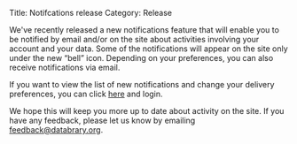 Title: Notifcations release
Category: Release

We've recently released a new notifications feature that will enable you to be notified by email and/or on the site about activities involving your account and your data. Some of the notifications will appear on the site only under the new “bell” icon. Depending on your preferences, you can also receive notifications via email.

If you want to view the list of new notifications and change your delivery preferences, you can click [here](https://databrary.org/profile/edit?page=notifications) and login.

We hope this will keep you more up to date about activity on the site. If you have any feedback, please let us know by emailing feedback@databrary.org.
